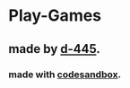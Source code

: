 # Play-Games

## made by [d-445](https://github.com/d-445).

### made with [codesandbox](https://codesandbox.io).


